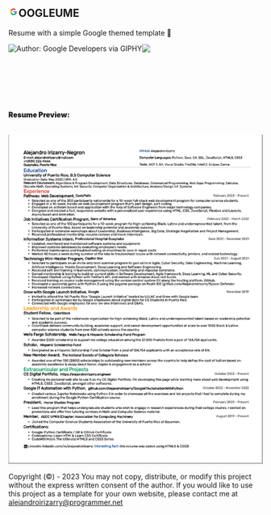 ## <img src="images/google.svg" style="height: 20px; width: auto;"/>OOGLEUME

Resume with a simple Google themed template 🚀
<div style="display: flex; flex-direction:row;">
<img style="height: 100px;max-width: auto; " src="https://media.giphy.com/media/Q7SKqn3G97xpmfSOvG/giphy.gif" alt="Author: Google Developers via GIPHY" />
<img style="height: 100px;max-width: auto;" src="https://media.giphy.com/media/yN4A8EMHt4lmkC6kwq/giphy.gif" />
</div>
<br>
<div>
<p style="font-weight: 900;">Resume Preview:</p>
<br>
<img src="images/resume.png"/>
</div>

Copyright (©) - 2023 You may not copy, distribute, or modify this project without the express written consent of the author. If you would like to use this project as a template for your own website, please contact me at alejandroirizarry@programmer.net
